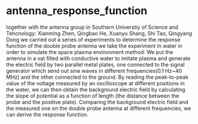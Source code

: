 # antenna_response_function
together with the antenna group in Southern Universtiy of Science and Tehcnology: Xianming Zhen, Qingbao He, Xuanyu Shang, Shi Tao, Qingyang Dong
we carried out a series of experiments to determine the response function of the double probe antenna
we take the experiment in water in order to simulate the space plasma environment
method: We put the antenna in a vat filled with conductive water to imitate plasma and generate the electric field by two parallel metal plates, one connected to the signal generator which send out sine waves in different frequencies(0.1 Hz~40 MHz) and the other connected to the ground. By reading the peak-to-peak value of the voltage measured by an oscilloscope at different positions in the water, we can then obtain the background electric field by calculating the slope of potential as a function of length (the distance between the probe and the positive plate). Comparing the background electric field and the measured one on the double probe antenna at different frequencies, we can derive the response function. 


